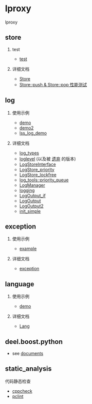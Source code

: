 # lproxy

lproxy

## store

1. test
	* [test](../src/core/store/test)

2. 详细文档
	* [Store](./store/store.md)
	* [Store::push & Store::pop 性能测试](../src/core/store/test/testscript/readme.md)

## log

1. 使用示例

	* [demo](./log/demo.md)
	* [demo2](./log/demo2.md)
	* [lss_log_demo](./log/lss_log_demo.md)

2. 详细文档

	* [log_types](./log/log_types.md)
	* [loglevel](./log/loglevel.md) (以及被 [遗弃](./log/loglevel.old.md) 的版本)
	* [LogStoreInterface](./log/logstoreinterface.md)
	* [LogStore_priority](./log/logstore_priority.md)
	* [LogStore_lockfree](./log/logstore_lockfree.md)
	* [log_tools::priority_queue](./log/priority_queue.md)
	* [LogManager](./log/logmanager.md)
	* [logging](./log/logging.md)
	* [LogOutput_if](./log/logoutput_if.md)
	* [LogOutput](./log/logoutput.md)
	* [LogOutput2](./log/logoutput2.md)
	* [init_simple](./log/init_simple.md)
	
## exception

1. 使用示例

	* [example](./except/example.md)

2. 详细文档
	
	* [exception](./except/except.md)

## language

1. 使用示例
	
	* [demo](./language/demo.md)

2. 详细文档

	* [Lang](./language/lang.md)

## deel.boost.python

* see [documents](../src/core/deel.boost.python/README.md)

## static_analysis

代码静态检查

* [cppcheck](./static_analysis/cppcheck/readme.md)
* [pclint](./static_analysis/pclint/readme.md)